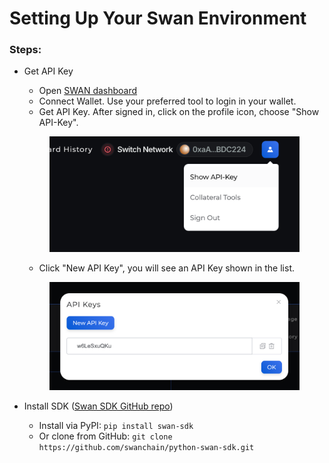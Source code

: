 # Setting Up Your Swan  Environment

### Steps:

*   Get API Key

    * Open [SWAN dashboard](https://orchestrator.swanchain.io/provider-status)
    * Connect Wallet. Use your preferred tool to login in your wallet.
    * Get API Key. After signed in, click on the profile icon, choose "Show API-Key".

    <figure><img src="../../.gitbook/assets/image (185).png" alt=""><figcaption></figcaption></figure>

    * Click "New API Key", you will see an API Key shown in the list.

    <figure><img src="../../.gitbook/assets/image (186).png" alt=""><figcaption></figcaption></figure>
* Install SDK ([Swan SDK GitHub repo](https://github.com/swanchain/python-swan-sdk/tree/main))
  * Install via PyPI: `pip install swan-sdk`
  * Or clone from GitHub: `git clone https://github.com/swanchain/python-swan-sdk.git`
